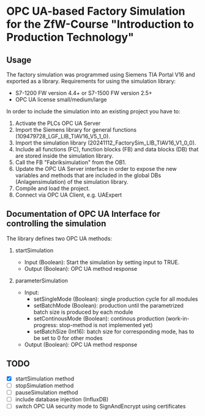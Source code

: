 # OPC UA-based Factory Simulation for the ZfW-Course "Introduction to Production Technology"

## Usage
The factory simulation was programmed using Siemens TIA Portal V16 and exported as a library. Requirements for using the simulation library:
- S7-1200 FW version 4.4+ or S7-1500 FW version 2.5+
- OPC UA license small/medium/large

In order to include the simulation into an existing project you have to: <br>
1. Activate the PLCs OPC UA Server 
2. Import the Siemens library for general functions (109479728_LGF_LIB_TIAV16_V5_1_0).
3. Import the simulation library (20241112_FactorySim_LIB_TIAV16_V1_0_0).
4. Include all functions (FC), function blocks (FB) and data blocks (DB) that are stored inside the simulation library.
5. Call the FB "Fabriksimulation" from the OB1.
6. Update the OPC UA Server interface in order to expose the new variables and methods that are included in the global DBs (Anlagensimulation) of the simulation library.
7. Compile and load the project.
8. Connect via OPC UA Client, e.g. UAExpert

## Documentation of OPC UA Interface for controlling the simulation
The library defines two OPC UA methods: 
1. startSimulation
    - Input (Boolean): Start the simulation by setting input to TRUE.
    - Output (Boolean): OPC UA method response

2. parameterSimulation
    - Input:
        - setSingleMode (Boolean): single production cycle for all modules
        - setBatchMode (Boolean): production until the parametrized batch size is produced by each module
        - setContinousMode (Boolean): continous production (work-in-progress: stop-method is not implemented yet)
        - setBatchSize (Int16): batch size for corresponding mode, has to be set to 0 for other modes
    - Output (Boolean): OPC UA method response

## TODO
- [x] startSimulation method
- [ ] stopSimulation method
- [ ] pauseSimulation method
- [ ] include database injection (InfluxDB)
- [ ] switch OPC UA security mode to SignAndEncrypt using certificates